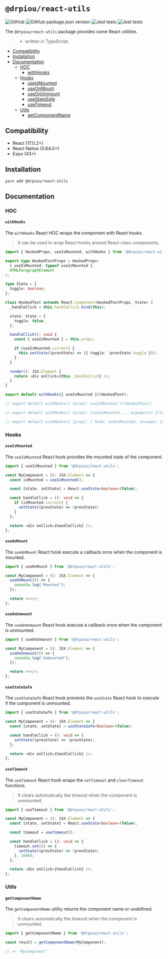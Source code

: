# `@drpiou/react-utils`

![GitHub](https://img.shields.io/github/license/drpiou/react-utils)
![GitHub package.json version](https://img.shields.io/github/package-json/v/drpiou/react-utils)
![Jest tests](https://img.shields.io/badge/passed%20test-5-green)
![Jest tests](https://img.shields.io/badge/stage-experimental-important)

The `@drpiou/react-utils` package provides some React utilities.

> - written in TypeScript.

<!--ts-->

- [Compatibility](#compatibility)
- [Installation](#installation)
- [Documentation](#documentation)
  - [HOC](#hoc)
    - [withHooks](#withhooks)
  - [Hooks](#hooks)
    - [useIsMounted](#useismounted)
    - [useOnMount](#useonmount)
    - [useOnUnmount](#useonunmount)
    - [useStateSafe](#usestatesafe)
    - [useTimeout](#usetimeout)
  - [Utils](#utils)
    - [getComponentName](#getcomponentname)

<!--te-->

## Compatibility

- React (17.0.2+)
- React Native (0.64.0+)
- Expo (43+)

## Installation

```shell
yarn add @drpiou/react-utils
```

## Documentation

### HOC

#### `withHooks`

The `withHooks` React HOC wraps the component with React hooks.

> It can be used to wrap React hooks around React class components.

```typescript jsx
import { HookedProps, useIsMounted, withHooks } from '@drpiou/react-utils';

export type HookedTextProps = HookedProps<
  { useIsMounted: typeof useIsMounted },
  HTMLParagraphElement
>;

type State = {
  toggle: boolean;
};

class HookedText extends React.Component<HookedTextProps, State> {
  _handleClick = this.handleClick.bind(this);

  state: State = {
    toggle: false,
  };

  handleClick(): void {
    const { useIsMounted } = this.props;

    if (useIsMounted.current) {
      this.setState((prevState) => ({ toggle: !prevState.toggle }));
    }
  }

  render(): JSX.Element {
    return <div onClick={this._handleClick} />;
  }
}

export default withHooks({ useIsMounted })(HookedText);

// export default withHooks({ [prop]: useIsMounted })(HookedText);

// export default withHooks({ [prop]: [useIsMounted, ...arguments] })(HookedText);

// export default withHooks({ [prop]: { hook: useIsMounted, invoque: (props) => [...arguments] <-- this one is not typechecked } })(HookedText);
```

### Hooks

#### `useIsMounted`

The `useIsMounted` React hook provides the mounted state of the component.

```typescript jsx
import { useIsMounted } from '@drpiou/react-utils';

const MyComponent = (): JSX.Element => {
  const isMounted = useIsMounted();

  const [state, setState] = React.useState<boolean>(false);

  const handleClick = (): void => {
    if (isMounted.current) {
      setState((prevState) => !prevState);
    }
  };

  return <div onClick={handleClick} />;
};
```

#### `useOnMount`

The `useOnMount` React hook execute a callback once when the component is mounted.

```typescript jsx
import { useOnMount } from '@drpiou/react-utils';

const MyComponent = (): JSX.Element => {
  useOnMount(() => {
    console.log('Mounted');
  });

  return <></>;
};
```

#### `useOnUnmount`

The `useOnUnmount` React hook execute a callback once when the component is unmounted.

```typescript jsx
import { useOnUnmount } from '@drpiou/react-utils';

const MyComponent = (): JSX.Element => {
  useOnUnmount(() => {
    console.log('Unmounted');
  });

  return <></>;
};
```

#### `useStateSafe`

The `useStateSafe` React hook prevents the `useState` React hook to execute if the component is unmounted.

```typescript jsx
import { useStateSafe } from '@drpiou/react-utils';

const MyComponent = (): JSX.Element => {
  const [state, setState] = useStateSafe<boolean>(false);

  const handleClick = (): void => {
    setState((prevState) => !prevState);
  };

  return <div onClick={handleClick} />;
};
```

#### `useTimeout`

The `useTimeout` React hook wraps the `setTimeout` and `clearTimeout` functions.

> It clears automatically the timeout when the component is unmounted.

```typescript jsx
import { useTimeout } from '@drpiou/react-utils';

const MyComponent = (): JSX.Element => {
  const [state, setState] = React.useState<boolean>(false);

  const timeout = useTimeout();

  const handleClick = (): void => {
    timeout.set(() => {
      setState((prevState) => !prevState);
    }, 1000);
  };

  return <div onClick={handleClick} />;
};
```

### Utils

#### `getComponentName`

The `getComponentName` utility returns the component name or undefined.

> It clears automatically the timeout when the component is unmounted.

```typescript
import { getComponentName } from '@drpiou/react-utils';

const result = getComponentName(MyComponent);

// => 'MyComponent'
```

